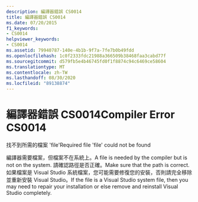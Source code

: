 ```yaml
---
description: 編譯器錯誤 CS0014
title: 編譯器錯誤 CS0014
ms.date: 07/20/2015
f1_keywords:
- CS0014
helpviewer_keywords:
- CS0014
ms.assetid: 79940787-140e-4b1b-9f7a-7fe7b0b49fdd
ms.openlocfilehash: 1c0f2333fdc21988a366509b38468faa3cabd77f
ms.sourcegitcommit: d579fb5e4b46745fd0f1f8874c94c6469ce58604
ms.translationtype: MT
ms.contentlocale: zh-TW
ms.lasthandoff: 08/30/2020
ms.locfileid: "89138874"
---
```

# <a name="compiler-error-cs0014"></a><span data-ttu-id="37da7-103">編譯器錯誤 CS0014</span><span class="sxs-lookup"><span data-stu-id="37da7-103">Compiler Error CS0014</span></span>
<span data-ttu-id="37da7-104">找不到所需的檔案 'file'</span><span class="sxs-lookup"><span data-stu-id="37da7-104">Required file 'file' could not be found</span></span>  
  
 <span data-ttu-id="37da7-105">編譯器需要檔案，但檔案不在系統上。</span><span class="sxs-lookup"><span data-stu-id="37da7-105">A file is needed by the compiler but is not on the system.</span></span> <span data-ttu-id="37da7-106">請確認路徑是否正確。</span><span class="sxs-lookup"><span data-stu-id="37da7-106">Make sure that the path is correct.</span></span> <span data-ttu-id="37da7-107">如果檔案是 Visual Studio 系統檔案，您可能需要修復您的安裝，否則請完全移除並重新安裝 Visual Studio。</span><span class="sxs-lookup"><span data-stu-id="37da7-107">If the file is a Visual Studio system file, then you may need to repair your installation or else remove and reinstall Visual Studio completely.</span></span>
